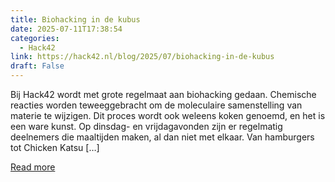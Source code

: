 ```yaml
---
title: Biohacking in de kubus
date: 2025-07-11T17:38:54
categories:
  - Hack42
link: https://hack42.nl/blog/2025/07/biohacking-in-de-kubus
draft: False
---
```


Bij Hack42 wordt met grote regelmaat aan biohacking gedaan. Chemische reacties worden teweeggebracht om de moleculaire samenstelling van materie te wijzigen. Dit proces wordt ook weleens koken genoemd, en het is een ware kunst. Op dinsdag- en vrijdagavonden zijn er regelmatig deelnemers die maaltijden maken, al dan niet met elkaar. Van hamburgers tot Chicken Katsu [&#8230;]

[Read more](https://hack42.nl/blog/2025/07/biohacking-in-de-kubus)